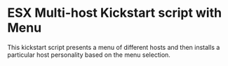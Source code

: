 # ESX Multi-host Kickstart script with Menu
This kickstart script presents a menu of different hosts and then installs a particular host personality based on the menu selection.
